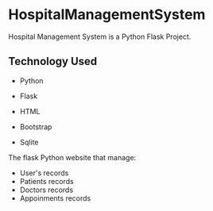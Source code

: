 # HospitalManagementSystem
Hospital Management System is a Python Flask Project.

## Technology Used

* Python

* Flask

* HTML

* Bootstrap

* Sqlite

The flask Python website that manage:

* User's records
* Patients records
* Doctors records
* Appoinments records
